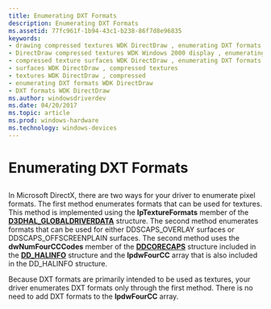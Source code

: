 ```yaml
---
title: Enumerating DXT Formats
description: Enumerating DXT Formats
ms.assetid: 77fc961f-1b94-43c1-b238-86f7d8e96835
keywords:
- drawing compressed textures WDK DirectDraw , enumerating DXT formats
- DirectDraw compressed textures WDK Windows 2000 display , enumerating DXT formats
- compressed texture surfaces WDK DirectDraw , enumerating DXT formats
- surfaces WDK DirectDraw , compressed textures
- textures WDK DirectDraw , compressed
- enumerating DXT formats WDK DirectDraw
- DXT formats WDK DirectDraw
ms.author: windowsdriverdev
ms.date: 04/20/2017
ms.topic: article
ms.prod: windows-hardware
ms.technology: windows-devices
---
```


# Enumerating DXT Formats


## <span id="ddk_enumerating_dxt_formats_gg"></span><span id="DDK_ENUMERATING_DXT_FORMATS_GG"></span>


In Microsoft DirectX, there are two ways for your driver to enumerate pixel formats. The first method enumerates formats that can be used for textures. This method is implemented using the **lpTextureFormats** member of the [**D3DHAL\_GLOBALDRIVERDATA**](https://msdn.microsoft.com/library/windows/hardware/ff545963) structure. The second method enumerates formats that can be used for either DDSCAPS\_OVERLAY surfaces or DDSCAPS\_OFFSCREENPLAIN surfaces. The second method uses the **dwNumFourCCCodes** member of the [**DDCORECAPS**](https://msdn.microsoft.com/library/windows/hardware/ff549248) structure included in the [**DD\_HALINFO**](https://msdn.microsoft.com/library/windows/hardware/ff551627) structure and the **lpdwFourCC** array that is also included in the DD\_HALINFO structure.

Because DXT formats are primarily intended to be used as textures, your driver enumerates DXT formats only through the first method. There is no need to add DXT formats to the **lpdwFourCC** array.

 

 





